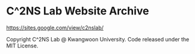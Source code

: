 # C^2NS Lab Website Archive

https://sites.google.com/view/c2nslab/

Copyright C^2NS Lab @ Kwangwoon University. Code released under the MIT License.



